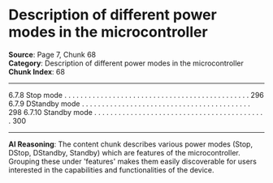 # Description of different power modes in the microcontroller

**Source**: Page 7, Chunk 68  
**Category**: Description of different power modes in the microcontroller  
**Chunk Index**: 68

---

6.7.8 Stop mode . . . . . . . . . . . . . . . . . . . . . . . . . . . . . . . . . . . . . . . . . . . . . . 296
6.7.9 DStandby mode . . . . . . . . . . . . . . . . . . . . . . . . . . . . . . . . . . . . . . . . . . 298
6.7.10 Standby mode . . . . . . . . . . . . . . . . . . . . . . . . . . . . . . . . . . . . . . . . . . . 300

---

**AI Reasoning**: The content chunk describes various power modes (Stop, DStop, DStandby, Standby) which are features of the microcontroller. Grouping these under 'features' makes them easily discoverable for users interested in the capabilities and functionalities of the device.
